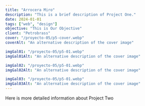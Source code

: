 ```yaml
---
title: "Arrocera Miro"
description: "This is a brief description of Project One."
date: 2024-01-01
tags: ["web", "design"]
objective: "This is Our Objective"
client: "Petrobrass"
cover: "/proyecto-05/p5-cover.webp"
coverAlt: "An alternative description of the cover image"

imgGal01: "/proyecto-05/p5-01.webp"
imgGal01Alt: "An alternative description of the cover image"

imgGal02: "/proyecto-05/p5-01.webp"
imgGal02Alt: "An alternative description of the cover image"

imgGal03: "/proyecto-05/p5-01.webp"
imgGal03Alt: "An alternative description of the cover image"
---
```


Here is more detailed information about Project Two
